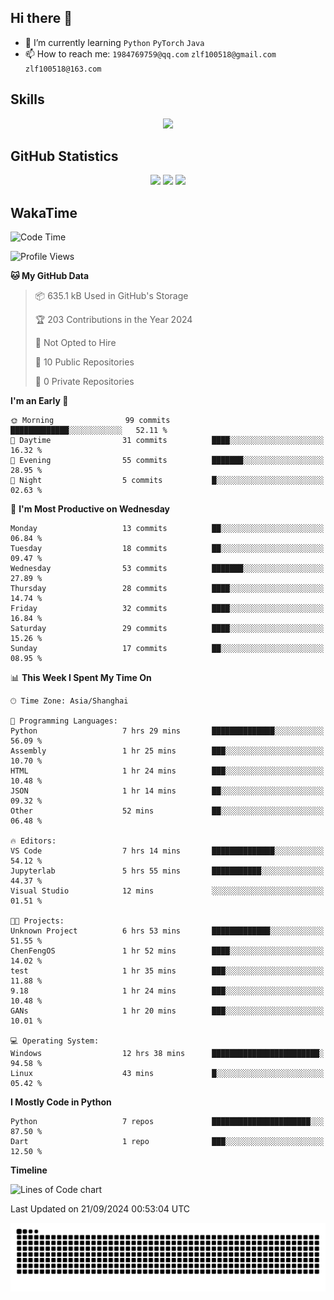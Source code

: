 ## Hi there 👋

- 🌱 I’m currently learning `Python` `PyTorch` `Java`
- 📫 How to reach me: `1984769759@qq.com` `zlf100518@gmail.com` `zlf100518@163.com`

## Skills
<div align="center"> <img src="https://skillicons.dev/icons?i=python,linux,git,github,html,css,js" /> </div>

## GitHub Statistics

<div align="center">
  <img src="https://github-readme-stats.vercel.app/api?username=mrcchenfeng&show_icons=true&theme=tokyonight" />
  <img src="https://github-readme-stats.vercel.app/api/top-langs/?username=mrcchenfeng&show_icons=true&theme=tokyonight" />
  <img src="https://github-readme-activity-graph.vercel.app/graph?username=mrcchenfeng&theme=xcode" />
</div>

## WakaTime

<!--START_SECTION:waka-->
![Code Time](http://img.shields.io/badge/Code%20Time-103%20hrs%2034%20mins-blue)

![Profile Views](http://img.shields.io/badge/Profile%20Views-3-blue)

**🐱 My GitHub Data** 

> 📦 635.1 kB Used in GitHub's Storage 
 > 
> 🏆 203 Contributions in the Year 2024
 > 
> 🚫 Not Opted to Hire
 > 
> 📜 10 Public Repositories 
 > 
> 🔑 0 Private Repositories 
 > 
**I'm an Early 🐤** 

```text
🌞 Morning                99 commits          █████████████░░░░░░░░░░░░   52.11 % 
🌆 Daytime                31 commits          ████░░░░░░░░░░░░░░░░░░░░░   16.32 % 
🌃 Evening                55 commits          ███████░░░░░░░░░░░░░░░░░░   28.95 % 
🌙 Night                  5 commits           █░░░░░░░░░░░░░░░░░░░░░░░░   02.63 % 
```
📅 **I'm Most Productive on Wednesday** 

```text
Monday                   13 commits          ██░░░░░░░░░░░░░░░░░░░░░░░   06.84 % 
Tuesday                  18 commits          ██░░░░░░░░░░░░░░░░░░░░░░░   09.47 % 
Wednesday                53 commits          ███████░░░░░░░░░░░░░░░░░░   27.89 % 
Thursday                 28 commits          ████░░░░░░░░░░░░░░░░░░░░░   14.74 % 
Friday                   32 commits          ████░░░░░░░░░░░░░░░░░░░░░   16.84 % 
Saturday                 29 commits          ████░░░░░░░░░░░░░░░░░░░░░   15.26 % 
Sunday                   17 commits          ██░░░░░░░░░░░░░░░░░░░░░░░   08.95 % 
```


📊 **This Week I Spent My Time On** 

```text
🕑︎ Time Zone: Asia/Shanghai

💬 Programming Languages: 
Python                   7 hrs 29 mins       ██████████████░░░░░░░░░░░   56.09 % 
Assembly                 1 hr 25 mins        ███░░░░░░░░░░░░░░░░░░░░░░   10.70 % 
HTML                     1 hr 24 mins        ███░░░░░░░░░░░░░░░░░░░░░░   10.48 % 
JSON                     1 hr 14 mins        ██░░░░░░░░░░░░░░░░░░░░░░░   09.32 % 
Other                    52 mins             ██░░░░░░░░░░░░░░░░░░░░░░░   06.48 % 

🔥 Editors: 
VS Code                  7 hrs 14 mins       ██████████████░░░░░░░░░░░   54.12 % 
Jupyterlab               5 hrs 55 mins       ███████████░░░░░░░░░░░░░░   44.37 % 
Visual Studio            12 mins             ░░░░░░░░░░░░░░░░░░░░░░░░░   01.51 % 

🐱‍💻 Projects: 
Unknown Project          6 hrs 53 mins       █████████████░░░░░░░░░░░░   51.55 % 
ChenFengOS               1 hr 52 mins        ████░░░░░░░░░░░░░░░░░░░░░   14.02 % 
test                     1 hr 35 mins        ███░░░░░░░░░░░░░░░░░░░░░░   11.88 % 
9.18                     1 hr 24 mins        ███░░░░░░░░░░░░░░░░░░░░░░   10.48 % 
GANs                     1 hr 20 mins        ███░░░░░░░░░░░░░░░░░░░░░░   10.01 % 

💻 Operating System: 
Windows                  12 hrs 38 mins      ████████████████████████░   94.58 % 
Linux                    43 mins             █░░░░░░░░░░░░░░░░░░░░░░░░   05.42 % 
```

**I Mostly Code in Python** 

```text
Python                   7 repos             ██████████████████████░░░   87.50 % 
Dart                     1 repo              ███░░░░░░░░░░░░░░░░░░░░░░   12.50 % 
```



**Timeline**

![Lines of Code chart](https://raw.githubusercontent.com/mrcchenfeng/mrcchenfeng/main/assets/bar_graph.png)


 Last Updated on 21/09/2024 00:53:04 UTC
<!--END_SECTION:waka-->

<div align="center"><img src="./assets/github-snake-dark.svg" /></div>

